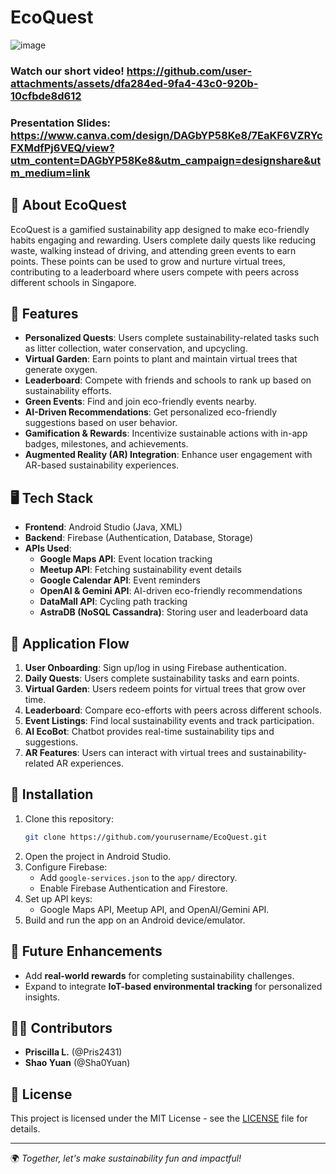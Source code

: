 # EcoQuest
![image](https://github.com/user-attachments/assets/c4ff12a0-bc55-4f1c-a7f0-fce04562702d)
### Watch our short video! https://github.com/user-attachments/assets/dfa284ed-9fa4-43c0-920b-10cfbde8d612
### Presentation Slides: https://www.canva.com/design/DAGbYP58Ke8/7EaKF6VZRYcFXMdfPj6VEQ/view?utm_content=DAGbYP58Ke8&utm_campaign=designshare&utm_medium=link

## 🌱 About EcoQuest
EcoQuest is a gamified sustainability app designed to make eco-friendly habits engaging and rewarding. Users complete daily quests like reducing waste, walking instead of driving, and attending green events to earn points. These points can be used to grow and nurture virtual trees, contributing to a leaderboard where users compete with peers across different schools in Singapore.

## 🎯 Features
- **Personalized Quests**: Users complete sustainability-related tasks such as litter collection, water conservation, and upcycling.
- **Virtual Garden**: Earn points to plant and maintain virtual trees that generate oxygen.
- **Leaderboard**: Compete with friends and schools to rank up based on sustainability efforts.
- **Green Events**: Find and join eco-friendly events nearby.
- **AI-Driven Recommendations**: Get personalized eco-friendly suggestions based on user behavior.
- **Gamification & Rewards**: Incentivize sustainable actions with in-app badges, milestones, and achievements.
- **Augmented Reality (AR) Integration**: Enhance user engagement with AR-based sustainability experiences.

## 🖥️ Tech Stack
- **Frontend**: Android Studio (Java, XML)
- **Backend**: Firebase (Authentication, Database, Storage)
- **APIs Used**:
  - **Google Maps API**: Event location tracking
  - **Meetup API**: Fetching sustainability event details
  - **Google Calendar API**: Event reminders
  - **OpenAI & Gemini API**: AI-driven eco-friendly recommendations
  - **DataMall API**: Cycling path tracking
  - **AstraDB (NoSQL Cassandra)**: Storing user and leaderboard data

## 📱 Application Flow
1. **User Onboarding**: Sign up/log in using Firebase authentication.
2. **Daily Quests**: Users complete sustainability tasks and earn points.
3. **Virtual Garden**: Users redeem points for virtual trees that grow over time.
4. **Leaderboard**: Compare eco-efforts with peers across different schools.
5. **Event Listings**: Find local sustainability events and track participation.
6. **AI EcoBot**: Chatbot provides real-time sustainability tips and suggestions.
7. **AR Features**: Users can interact with virtual trees and sustainability-related AR experiences.

## 🔧 Installation
1. Clone this repository:
   ```bash
   git clone https://github.com/yourusername/EcoQuest.git
   ```
2. Open the project in Android Studio.
3. Configure Firebase:
   - Add `google-services.json` to the `app/` directory.
   - Enable Firebase Authentication and Firestore.
4. Set up API keys:
   - Google Maps API, Meetup API, and OpenAI/Gemini API.
5. Build and run the app on an Android device/emulator.

## 📌 Future Enhancements
- Add **real-world rewards** for completing sustainability challenges.
- Expand to integrate **IoT-based environmental tracking** for personalized insights.

## 👩‍💻 Contributors
- **Priscilla L.** (@Pris2431)
- **Shao Yuan** (@Sha0Yuan)

## 📜 License
This project is licensed under the MIT License - see the [LICENSE](LICENSE) file for details.

---
🌍 *Together, let's make sustainability fun and impactful!*

